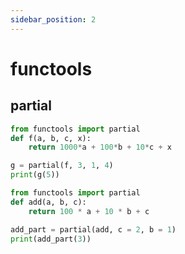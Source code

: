 ```yaml
---
sidebar_position: 2
---
```


# functools

## partial

```Python
from functools import partial
def f(a, b, c, x):
    return 1000*a + 100*b + 10*c + x

g = partial(f, 3, 1, 4)
print(g(5))
```

```Python
from functools import partial
def add(a, b, c):
    return 100 * a + 10 * b + c

add_part = partial(add, c = 2, b = 1)
print(add_part(3))
```
